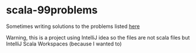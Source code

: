 # scala-99problems
Sometimes writing solutions to the problems listed [here](http://aperiodic.net/phil/scala/s-99/)

Warning, this is a project using IntelliJ idea so the files are not scala files but IntelliJ Scala Workspaces (because I wanted to)




